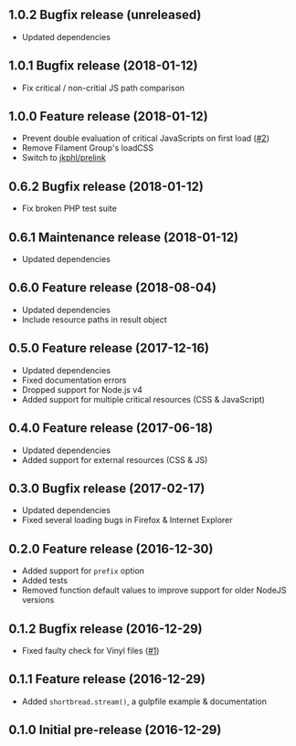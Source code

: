 ## 1.0.2 Bugfix release (unreleased)
* Updated dependencies

## 1.0.1 Bugfix release (2018-01-12)
* Fix critical / non-critial JS path comparison

## 1.0.0 Feature release (2018-01-12)
* Prevent double evaluation of critical JavaScripts on first load ([#2](https://github.com/jkphl/shortbread/issues/2))
* Remove Filament Group's loadCSS
* Switch to [jkphl/prelink](https://github.com/jkphl/prelink)

## 0.6.2 Bugfix release (2018-01-12)
* Fix broken PHP test suite

## 0.6.1 Maintenance release (2018-01-12)
* Updated dependencies

## 0.6.0 Feature release (2018-08-04)
* Updated dependencies
* Include resource paths in result object

## 0.5.0 Feature release (2017-12-16)
* Updated dependencies
* Fixed documentation errors
* Dropped support for Node.js v4
* Added support for multiple critical resources (CSS & JavaScript)

## 0.4.0 Feature release (2017-06-18)
* Updated dependencies
* Added support for external resources (CSS & JS)

## 0.3.0 Bugfix release (2017-02-17)
* Updated dependencies
* Fixed several loading bugs in Firefox & Internet Explorer

## 0.2.0 Feature release (2016-12-30)
* Added support for `prefix` option
* Added tests
* Removed function default values to improve support for older NodeJS versions

## 0.1.2 Bugfix release (2016-12-29)
* Fixed faulty check for Vinyl files ([#1](https://github.com/jkphl/shortbread/issues/1))

## 0.1.1 Feature release (2016-12-29)
* Added `shortbread.stream()`, a gulpfile example & documentation

## 0.1.0 Initial pre-release (2016-12-29)
